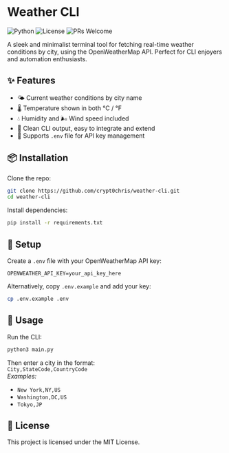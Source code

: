 # Weather CLI

![Python](https://img.shields.io/badge/Python-3.10%2B-blue)
![License](https://img.shields.io/badge/License-MIT-green)
![PRs Welcome](https://img.shields.io/badge/PRs-welcome-brightgreen)

A sleek and minimalist terminal tool for fetching real-time weather conditions by city, using the OpenWeatherMap API. Perfect for CLI enjoyers and automation enthusiasts.

## ✨ Features

- 🌤 Current weather conditions by city name
- 🌡 Temperature shown in both °C / °F
- 💧 Humidity and 🌬 Wind speed included
- 🔧 Clean CLI output, easy to integrate and extend
- 📂 Supports `.env` file for API key management

## 📦 Installation

Clone the repo:

```bash
git clone https://github.com/crypt0chris/weather-cli.git
cd weather-cli
```

Install dependencies:

```bash
pip install -r requirements.txt
```

## 🔑 Setup

Create a `.env` file with your OpenWeatherMap API key:

```env
OPENWEATHER_API_KEY=your_api_key_here
```

Alternatively, copy `.env.example` and add your key:

```bash
cp .env.example .env
```

## 🚀 Usage

Run the CLI:

```bash
python3 main.py
```

Then enter a city in the format:  
`City,StateCode,CountryCode`  
_Examples:_

- `New York,NY,US`
- `Washington,DC,US`
- `Tokyo,JP`

## 📄 License

This project is licensed under the MIT License.
